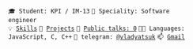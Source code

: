 <code>🎓 Student: KPI / IM-13</code>
<code>👷 Speciality: Software engineer</code><br>
<code>💡 [Skills](SKILLS.md)</code>
<code>🧻 [Projects](PROJECTS.md)</code>
<code>📢 [Public talks: 0](TALKS.md)</code>
<code>🧑‍💻 Languages: JavaScript, C, C++</code>
<code>💬 telegram: [@vladyatsuk](https://telegram.me/vladyatsuk)</code>
<code>📫 [Gmail](mailto:yatsuk.vladislav@gmail.com)</code>
